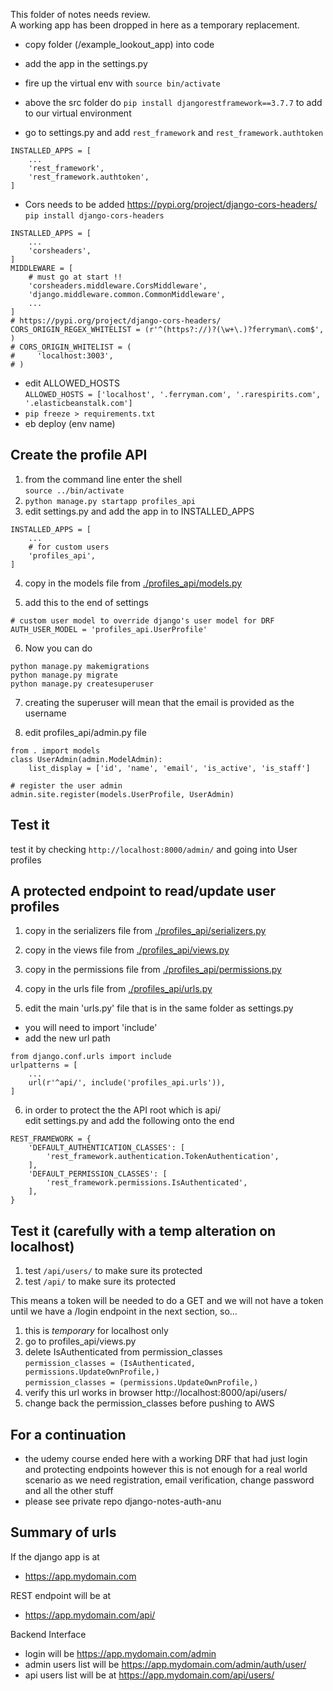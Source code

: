This folder of notes needs review.<br/>
A working app has been dropped in here as a temporary replacement.

- copy folder (/example_lookout_app) into code
- add the app in the settings.py

- fire up the virtual env with `source bin/activate`
- above the src folder do `pip install djangorestframework==3.7.7` to add to our virtual environment
- go to settings.py and add `rest_framework` and `rest_framework.authtoken`

```
INSTALLED_APPS = [
    ...
    'rest_framework',
    'rest_framework.authtoken',
]
```

- Cors needs to be added https://pypi.org/project/django-cors-headers/<br/>
  `pip install django-cors-headers`<br/>

```
INSTALLED_APPS = [
    ...
    'corsheaders',
]
MIDDLEWARE = [
    # must go at start !!
    'corsheaders.middleware.CorsMiddleware',
    'django.middleware.common.CommonMiddleware',
    ...
]
# https://pypi.org/project/django-cors-headers/
CORS_ORIGIN_REGEX_WHITELIST = (r'^(https?://)?(\w+\.)?ferryman\.com$', )
# CORS_ORIGIN_WHITELIST = (
#     'localhost:3003',
# )
```

- edit ALLOWED_HOSTS<br/>
  `ALLOWED_HOSTS = ['localhost', '.ferryman.com', '.rarespirits.com', '.elasticbeanstalk.com']`
- `pip freeze > requirements.txt`
- eb deploy (env name)


## Create the profile API
1. from the command line enter the shell<br/>
  `source ../bin/activate`
2. `python manage.py startapp profiles_api`
3. edit settings.py and add the app in to INSTALLED_APPS

```
INSTALLED_APPS = [
    ...
    # for custom users
    'profiles_api',
]
```

4. copy in the models file from  <a href="./profiles_api/models.py">./profiles_api/models.py</a>

5. add this to the end of settings

```
# custom user model to override django's user model for DRF
AUTH_USER_MODEL = 'profiles_api.UserProfile'
```

6. Now you can do

```
python manage.py makemigrations
python manage.py migrate
python manage.py createsuperuser
```

7. creating the superuser will mean that the email is provided as the username

8. edit profiles_api/admin.py file

```
from . import models
class UserAdmin(admin.ModelAdmin):
    list_display = ['id', 'name', 'email', 'is_active', 'is_staff']

# register the user admin
admin.site.register(models.UserProfile, UserAdmin)
```

## Test it

test it by checking `http://localhost:8000/admin/` and going into User profiles

## A protected endpoint to read/update user profiles

1. copy in the serializers file from  <a href="./profiles_api/serializers.py">./profiles_api/serializers.py</a>

2. copy in the views file from  <a href="./profiles_api/views.py">./profiles_api/views.py</a>

3. copy in the permissions file from  <a href="./profiles_api/permissions.py">./profiles_api/permissions.py</a>

4. copy in the urls file from  <a href="./profiles_api/urls.py">./profiles_api/urls.py</a>

5. edit the main 'urls.py' file that is in the same folder as settings.py
- you will need to import 'include'
- add the new url path

```
from django.conf.urls import include
urlpatterns = [
    ...
    url(r'^api/', include('profiles_api.urls')),
]
```

6. in order to protect the the API root which is api/<br/>
   edit settings.py and add the following onto the end

```
REST_FRAMEWORK = {
    'DEFAULT_AUTHENTICATION_CLASSES': [
        'rest_framework.authentication.TokenAuthentication',
    ],
    'DEFAULT_PERMISSION_CLASSES': [
        'rest_framework.permissions.IsAuthenticated',
    ],
}
```


## Test it (carefully with a temp alteration on localhost)

1. test `/api/users/` to make sure its protected
2. test `/api/` to make sure its protected

This means a token will be needed to do a GET and we will not have a token until we have a /login endpoint in the next section, so...

1. this is *temporary* for localhost only
2. go to profiles_api/views.py
3. delete IsAuthenticated from permission_classes<br/>
   `permission_classes = (IsAuthenticated, permissions.UpdateOwnProfile,)`<br/>
   `permission_classes = (permissions.UpdateOwnProfile,)`
4. verify this url works in browser http://localhost:8000/api/users/
5. change back the permission_classes before pushing to AWS

## For a continuation 

- the udemy course ended here with a working DRF that had just login and protecting endpoints however this is not enough for a real world scenario as we need registration, email verification, change password and all the other stuff
- please see private repo django-notes-auth-anu

## Summary of urls 

If the django app is at 
- https://app.mydomain.com

REST endpoint will be at 
- https://app.mydomain.com/api/

Backend Interface
- login will be https://app.mydomain.com/admin
- admin users list will be https://app.mydomain.com/admin/auth/user/
- api users list will be at https://app.mydomain.com/api/users/


